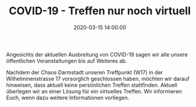 ﻿---
layout: post
title: "COVID-19 - Treffen nur noch virtuell"
date: 2020-03-15 14:00:00
categories: community
---
Angesichts der aktuellen Ausbreitung von COVID-19 sagen wir alle unsere öffentlichen Veranstaltungen bis auf Weiteres ab.

<!--*-->

Nachdem der Chaos Darmstadt unseren Treffpunkt (W17) in der Wilhelminenstrasse 17 vorsorglich geschlossen haben, möchten wir darauf hinweisen, dass aktuell keine persönlichen Treffen stattfinden.
Aktuell überlegen wir an einer Lösung für ein virtuelles Treffen.
Wir informieren Euch, wenn dazu weitere Informationen vorliegen.
